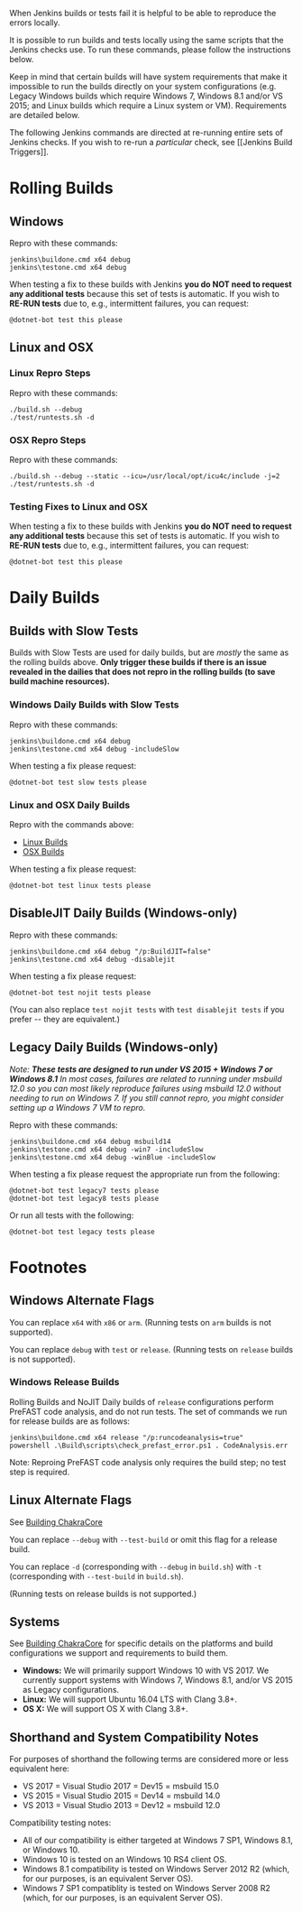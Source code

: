 When Jenkins builds or tests fail it is helpful to be able to reproduce the errors locally.

It is possible to run builds and tests locally using the same scripts that the Jenkins checks use.
To run these commands, please follow the instructions below.

Keep in mind that certain builds will have system requirements that make it impossible
to run the builds directly on your system configurations
(e.g. Legacy Windows builds which require Windows 7, Windows 8.1 and/or VS 2015;
and Linux builds which require a Linux system or VM).
Requirements are detailed below.

The following Jenkins commands are directed at re-running entire sets of Jenkins checks.
If you wish to re-run a *particular* check, see [[Jenkins Build Triggers]].

# Rolling Builds

## Windows

Repro with these commands:

```
jenkins\buildone.cmd x64 debug
jenkins\testone.cmd x64 debug
```

When testing a fix to these builds with Jenkins **you do NOT need to request any additional tests**
because this set of tests is automatic.
If you wish to **RE-RUN tests** due to, e.g., intermittent failures, you can request:

```
@dotnet-bot test this please
```

## Linux and OSX

### Linux Repro Steps

Repro with these commands:

```
./build.sh --debug
./test/runtests.sh -d
```

### OSX Repro Steps

Repro with these commands:

```
./build.sh --debug --static --icu=/usr/local/opt/icu4c/include -j=2
./test/runtests.sh -d
```

### Testing Fixes to Linux and OSX

When testing a fix to these builds with Jenkins **you do NOT need to request any additional tests**
because this set of tests is automatic.
If you wish to **RE-RUN tests** due to, e.g., intermittent failures, you can request:

```
@dotnet-bot test this please
```

# Daily Builds

## Builds with Slow Tests

Builds with Slow Tests are used for daily builds, but are *mostly* the same as the rolling builds above.
**Only trigger these builds if there is an issue revealed in the dailies that does not repro in the
rolling builds (to save build machine resources).**

### Windows Daily Builds with Slow Tests

Repro with these commands:

```
jenkins\buildone.cmd x64 debug
jenkins\testone.cmd x64 debug -includeSlow
```

When testing a fix please request:

```
@dotnet-bot test slow tests please
```

### Linux and OSX Daily Builds

Repro with the commands above:

* [Linux Builds](#linux-repro-steps)
* [OSX Builds](#osx-repro-steps)

When testing a fix please request:

```
@dotnet-bot test linux tests please
```

## DisableJIT Daily Builds (Windows-only)

Repro with these commands:

```
jenkins\buildone.cmd x64 debug "/p:BuildJIT=false"
jenkins\testone.cmd x64 debug -disablejit
```

When testing a fix please request:

```
@dotnet-bot test nojit tests please
```

(You can also replace `test nojit tests` with `test disablejit tests` if you prefer -- they are equivalent.)

## Legacy Daily Builds (Windows-only)

_Note: **These tests are designed to run under VS 2015 + Windows 7 or Windows 8.1**
In most cases, failures are related to running under msbuild 12.0 so you can most likely
reproduce failures using msbuild 12.0 without needing to run on Windows 7. If you still cannot repro,
you might consider setting up a Windows 7 VM to repro._

Repro with these commands:

```
jenkins\buildone.cmd x64 debug msbuild14
jenkins\testone.cmd x64 debug -win7 -includeSlow
jenkins\testone.cmd x64 debug -winBlue -includeSlow
```

When testing a fix please request the appropriate run from the following:

```
@dotnet-bot test legacy7 tests please
@dotnet-bot test legacy8 tests please
```

Or run all tests with the following:

```
@dotnet-bot test legacy tests please
```

# Footnotes

## Windows Alternate Flags

You can replace `x64` with `x86` or `arm`. (Running tests on `arm` builds is not supported).

You can replace `debug` with `test` or `release`. (Running tests on `release` builds is not supported).

### Windows Release Builds

Rolling Builds and NoJIT Daily builds of `release` configurations perform PreFAST code analysis, and do not run tests.
The set of commands we run for release builds are as follows:

```
jenkins\buildone.cmd x64 release "/p:runcodeanalysis=true"
powershell .\Build\scripts\check_prefast_error.ps1 . CodeAnalysis.err
```

Note: Reproing PreFAST code analysis only requires the build step; no test step is required.

## Linux Alternate Flags

See [Building ChakraCore](https://github.com/Microsoft/ChakraCore/wiki/Building-ChakraCore#linux)

You can replace `--debug` with `--test-build` or omit this flag for a release build.

You can replace `-d` (corresponding with `--debug` in `build.sh`)
with `-t` (corresponding with `--test-build` in `build.sh`).

(Running tests on release builds is not supported.)

## Systems

See [Building ChakraCore](https://github.com/Microsoft/ChakraCore/wiki/Building-ChakraCore)
for specific details on the platforms and build configurations we support and requirements to build them.

* **Windows:** We will primarily support Windows 10 with VS 2017.
We currently support systems with Windows 7, Windows 8.1, and/or VS 2015 as Legacy configurations.
* **Linux:** We will support Ubuntu 16.04 LTS with Clang 3.8+.
* **OS X:** We will support OS X with Clang 3.8+.

## Shorthand and System Compatibility Notes

For purposes of shorthand the following terms are considered more or less equivalent here:

* VS 2017 = Visual Studio 2017 = Dev15 = msbuild 15.0
* VS 2015 = Visual Studio 2015 = Dev14 = msbuild 14.0
* VS 2013 = Visual Studio 2013 = Dev12 = msbuild 12.0

Compatibility testing notes:

* All of our compatibility is either targeted at Windows 7 SP1, Windows 8.1, or Windows 10.
* Windows 10 is tested on an Windows 10 RS4 client OS.
* Windows 8.1 compatibility is tested on Windows Server 2012 R2 (which, for our purposes, is an equivalent Server OS).
* Windows 7 SP1 compatiblity is tested on Windows Server 2008 R2 (which, for our purposes, is an equivalent Server OS).
